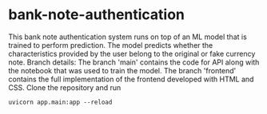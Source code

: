 # bank-note-authentication
This bank note authentication system runs on top of an ML model that is trained to perform prediction. The model predicts whether the characteristics provided by the user belong to the original or fake currency note. 
Branch details:
The branch 'main' contains the code for API along with the notebook that was used to train the model. 
The branch 'frontend' contains the full implementation of the frontend developed with HTML and CSS.
Clone the repository and run 
```
uvicorn app.main:app --reload
```

